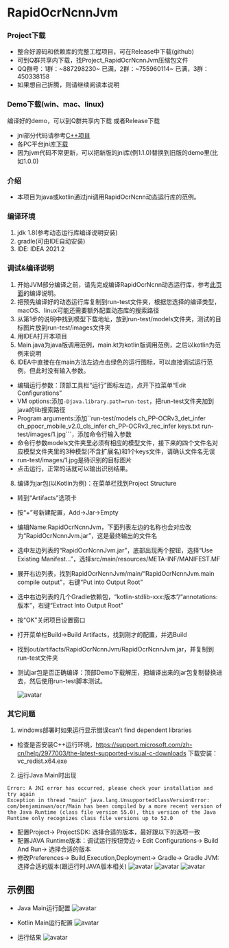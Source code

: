 # RapidOcrNcnnJvm

### Project下载

* 整合好源码和依赖库的完整工程项目，可在Release中下载(github)
* 可到Q群共享内下载，找Project_RapidOcrNcnnJvm压缩包文件
* QQ群号：1群：~887298230~ 已满，2群：~755960114~ 已满，3群：450338158
* 如果想自己折腾，则请继续阅读本说明

### Demo下载(win、mac、linux)

编译好的demo，可以到Q群共享内下载 或者Release下载

* jni部分代码请参考[C++项目](https://github.com/RapidAI/RapidOcrNcnn)
* 各PC平台jni库[下载](https://github.com/RapidAi/RapidOcrNcnn/releases)
* 因为jvm代码不常更新，可以把新版的jni库(例1.1.0)替换到旧版的demo里(比如1.0.0)

### 介绍

* 本项目为java或kotlin通过jni调用RapidOcrNcnn动态运行库的范例。

### 编译环境

1. jdk 1.8(参考动态运行库编译说明安装)
2. gradle(可由IDE自动安装)
3. IDE: IDEA 2021.2

### 调试&编译说明

1. 开始JVM部分编译之前，请先完成编译RapidOcrNcnn动态运行库，参考[此页面](https://github.com/RapidAI/RapidOcrOnnx)的编译说明。
2. 把预先编译好的动态运行库复制到run-test文件夹，根据您选择的编译类型，macOS、linux可能还需要额外配置动态库的搜索路径
3. 从第1步的说明中找到模型下载地址，放到run-test/models文件夹，测试的目标图片放到run-test/images文件夹
4. 用IDEA打开本项目
5. Main.java为java版调用范例，main.kt为kotlin版调用范例，之后以kotlin为范例来说明
6. IDEA中直接在在main方法左边点击绿色的运行图标，可以直接调试运行范例，但此时没有输入参数。

* 编辑运行参数：顶部工具栏“运行”图标左边，点开下拉菜单“Edit Configurations”
* VM options:添加```-Djava.library.path=run-test```，把run-test文件夹加到java的lib搜索路径
* Program arguments:添加``run-test/models ch_PP-OCRv3_det_infer ch_ppocr_mobile_v2.0_cls_infer ch_PP-OCRv3_rec_infer keys.txt run-test/images/1.jpg```，添加命令行输入参数
* 命令行参数models文件夹里必须有相应的模型文件，接下来的四个文件名对应模型文件夹里的3种模型(不含扩展名)和1个keys文件，请确认文件名无误
* run-test/images/1.jpg是待识别的目标图片
* 点击运行，正常的话就可以输出识别结果。

8. 编译为jar包(以Kotlin为例)：在菜单栏找到Project Structure

* 转到“Artifacts”选项卡
* 按“+”号新建配置，Add->Jar->Empty
* 编辑Name:RapidOcrNcnnJvm，下面列表左边的名称也会对应改为“RapidOcrNcnnJvm.jar”，这是最终输出的文件名
* 选中左边列表的“RapidOcrNcnnJvm.jar”，底部出现两个按钮，选择“Use Existing Manifest...”，选择src/main/resources/META-INF/MANIFEST.MF
* 展开右边列表，找到RapidOcrNcnnJvm/main/“RapidOcrNcnnJvm.main compile output”，右键“Put into Output Root”
* 选中右边列表的几个Gradle依赖包，“kotlin-stdlib-xxx:版本”/“annotations:版本”，右键“Extract Into Output
  Root”
* 按“OK”关闭项目设置窗口
* 打开菜单栏Build->Build Artifacts，找到刚才的配置，并选Build
* 找到out/artifacts/RapidOcrNcnnJvm/RapidOcrNcnnJvm.jar，并复制到run-test文件夹
* 测试jar包是否正确编译：顶部Demo下载解压，把编译出来的jar包复制替换进去，然后使用run-test脚本测试。

  ![avatar](capture/Artifacts.png)

### 其它问题

1. windows部署时如果运行显示错误can’t find dependent libraries

* 检查是否安装C++运行环境，https://support.microsoft.com/zh-cn/help/2977003/the-latest-supported-visual-c-downloads
  下载安装：vc_redist.x64.exe

2. 运行Java Main时出现

```
Error: A JNI error has occurred, please check your installation and try again
Exception in thread "main" java.lang.UnsupportedClassVersionError: com/benjaminwan/ocr/Main has been compiled by a more recent version of the Java Runtime (class file version 55.0), this version of the Java Runtime only recognizes class file versions up to 52.0
```

* 配置Project-> ProjectSDK: 选择合适的版本，最好跟以下的选项一致
* 配置JAVA Runtime版本：调试运行按钮旁边-> Edit Configurations-> Build And Run-> 选择合适的版本
* 修改Preferences-> Build,Execution,Deployment-> Gradle-> Gradle JVM:选择合适的版本(跟运行时JAVA版本相关)
  ![avatar](capture/ProjectStructure.png)
  ![avatar](capture/RunConfigrationJvm.png)
  ![avatar](capture/GradleJvm.png)

## 示例图

* Java Main运行配置
  ![avatar](capture/JavaRunConfiguration.png)

* Kotlin Main运行配置
  ![avatar](capture/KotlinRunConfigration.png)

* 运行结果
  ![avatar](capture/RunResult.png)
